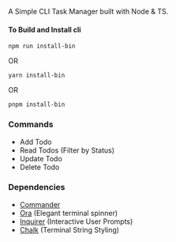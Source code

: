 A Simple CLI Task Manager built with Node & TS. 

#### To Build and Install cli
```shell
npm run install-bin
```
OR
```shell
yarn install-bin
```

OR
```shell
pnpm install-bin
```

### Commands
- Add Todo
- Read Todos (Filter by Status)
- Update Todo
- Delete Todo


### Dependencies
- [Commander](https://www.npmjs.com/package/commander) 
- [Ora](https://www.npmjs.com/package/ora) (Elegant terminal spinner)
- [Inquirer](https://www.npmjs.com/package/inquirer) (Interactive User Prompts)
- [Chalk](https://www.npmjs.com/package/chalk) (Terminal String Styling)


